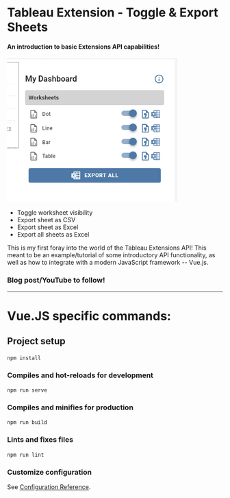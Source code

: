 # Tableau Extension - Toggle & Export Sheets

#### An introduction to basic Extensions API capabilities!
![Extension Screenshot](./public/screenshot.png)

- Toggle worksheet visibility
- Export sheet as CSV
- Export sheet as Excel
- Export all sheets as Excel

This is my first foray into the world of the Tableau Extensions API! This meant to be an example/tutorial of some introductory API functionality, as well as how to integrate with a modern JavaScript framework -- Vue.js.

### Blog post/YouTube to follow!

---
# Vue.JS specific commands:
## Project setup
```
npm install
```

### Compiles and hot-reloads for development
```
npm run serve
```

### Compiles and minifies for production
```
npm run build
```

### Lints and fixes files
```
npm run lint
```

### Customize configuration
See [Configuration Reference](https://cli.vuejs.org/config/).
